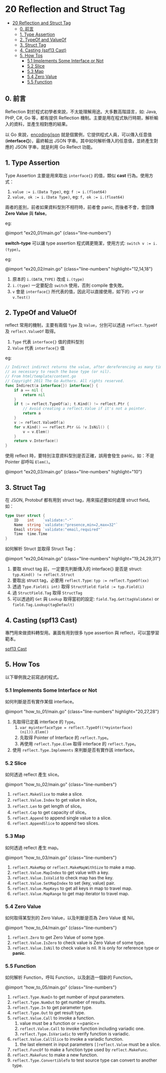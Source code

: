 # 20 Reflection and Struct Tag

<!-- @import "[TOC]" {cmd="toc" depthFrom=1 depthTo=3 orderedList=false} -->

<!-- code_chunk_output -->

- [20 Reflection and Struct Tag](#20-reflection-and-struct-tag)
  - [0. 前言](#0-前言)
  - [1. Type Assertion](#1-type-assertion)
  - [2. TypeOf and ValueOf](#2-typeof-and-valueof)
  - [3. Struct Tag](#3-struct-tag)
  - [4. Casting (spf13 Cast)](#4-casting-spf13-cast)
  - [5. How Tos](#5-how-tos)
    - [5.1 Implements Some Interface or Not](#51-implements-some-interface-or-not)
    - [5.2 Slice](#52-slice)
    - [5.3 Map](#53-map)
    - [5.4 Zero Value](#54-zero-value)
    - [5.5 Function](#55-function)

<!-- /code_chunk_output -->

## 0. 前言

Reflection 對於程式初學者來說，不太能理解用途。大多數高階語言，如: Java, PHP, C#, Go 等，都有提供 Reflection 機制。主要是用在程式執行時期，解析輸入的資料，並產生相對應的結果。

以 Go 來說，[encoding/json](https://pkg.go.dev/encoding/json) 就是個實例，它提供程式人員，可以傳入任意值 (__interface{}__)，最終輸出 JSON 字串。其中如何解析傳入的任意值，並終產生對應的 JSON 字串，就是利用 Go Reflect 功能。

## 1. Type Assertion

Type Assertion 主要是用來取出 `interface{}` 的值，類似 __cast__ 行為。使用方式：

1. `value := i.(Data Type)`, eg: `f := i.(float64)`
1. `value, ok := i.(Data Type)`, eg: `f, ok := i.(float64)`

兩者的差別，前者如果資料型別不相符時，前者會 panic, 而後者不會，會回傳 __Zero Value__ 與 __false__。

eg:

@import "ex20_01/main.go" {class="line-numbers"}

__switch-type__ 可以讓 type assertion 程式碼更簡潔，使用方式: `switch v := i.(type)`。

eg:

@import "ex20_02/main.go" {class="line-numbers" highlight="12,14,18"}

1. 原本的 `i.(DATA_TYPE)` 改成 `i.(type)`
1. `i.(type)` 一定要配合 `switch` 使用，否則 compile 會失敗。
1. `v` 會是 `interface{}` 所代表的值，因此可以直接使用，如下的: `v*2` or `v.Test()`

## 2. TypeOf and ValueOf

reflect 常用的機制，主要有兩個 `Type` 及 `Value`，分別可以透過 `reflect.TypeOf` 及 `reflect.ValueOf` 取得。

1. `Type` 代表 `interface{}` 值的資料型別
1. `Value` 代表 `interface{}` 值

eg:

```go {.line-numbers}
// Indirect indirect returns the value, after dereferencing as many times
// as necessary to reach the base type (or nil).
// From html/template/content.go
// Copyright 2011 The Go Authors. All rights reserved.
func Indirect(a interface{}) interface{} {
    if a == nil {
        return nil
    }
    if t := reflect.TypeOf(a); t.Kind() != reflect.Ptr {
        // Avoid creating a reflect.Value if it's not a pointer.
        return a
    }
    v := reflect.ValueOf(a)
    for v.Kind() == reflect.Ptr && !v.IsNil() {
        v = v.Elem()
    }
    return v.Interface()
}
```

使用 reflect 時，要特別注意資料型別是否正確，誤用會發生 panic。如：不是 Pointer 卻呼叫 `Elem()`。

@import "ex20_03/main.go" {class="line-numbers" highlight="10"}

## 3. Struct Tag

在 JSON, Protobuf 都有用到 struct tag，用來描述要如何處理 struct field。如：

```go {.line-numbers}
type User struct {
    ID    int    `validate:"-"`
    Name  string `validate:"presence,min=2,max=32"`
    Email string `validate:"email,required"`
    Time  time.Time
}
```

如何解析 Struct 並取得 Struct Tag：

@import "ex20_04/main.go" {class="line-numbers" highlight="19,24,29,31"}

1. 要取 struct tag 前，一定要先判斷傳入的 interface{} 是否是 struct: `typ.Kind() != reflect.Struct`
1. 要取出 struct tag，必要用 `reflect.Type`: `typ := reflect.TypeOf(xx)`
1. 透過 `Type.Field(i int)` 取得 `StructField`: `field := typ.Field(i)`
1. 過 `StructField.Tag` 取得 `StructTag`
1. 可以透過的 `Get` 與 `Lookup` 取得當初的設定: `field.Tag.Get(tagValidate)` or `field.Tag.Lookup(tagDefault)`

## 4. Casting (spf13 Cast)

專門用來做資料轉型用。裏面有用到很多 type assertion 與 reflect，可以當學習範本。

[spf13 Cast](https://github.com/spf13/cast)

## 5. How Tos

以下舉例我之前寫過的程式。

### 5.1 Implements Some Interface or Not

如何判斷是否有實作某個 interface。

@import "how_to_01/main.go" {class="line-numbers" highlight="20,27,28"}

1. 先取得已定義 interface 的 `Type`。
    1. `var myinterfaceType = reflect.TypeOf((*myinterface)(nil)).Elem()`
    1. 先取得 Pointer of Interface 的 `reflect.Type`。
    1. 再使用 `reflect.Type.Elem` 取得 interface 的 `reflect.Type`。
1. 使用 `reflect.Type.Implements` 來判斷是否有實作該 interface。

### 5.2 Slice

如何透過 reflect 產生 slice。

@import "how_to_02/main.go" {class="line-numbers"}

1. `reflect.MakeSlice` to make a slice.
1. `reflect.Value.Index` to get value in slice。
1. `reflect.Len` to get length of slice。
1. `reflect.Cap` to get capacity of slice。
1. `reflect.Append` to append single value to a slice.
1. `reflect.AppendSlice` to append two slices.

### 5.3 Map

如何透過 reflect 產生 map。

@import "how_to_03/main.go" {class="line-numbers"}

1. `reflect.MakeMap` or `reflect.MakeMapWithSize` to make a map.
1. `reflect.Value.MapIndex` to get value with a key.
1. `reflect.Value.IsValid` to check map has the key.
1. `reflect.Value.SetMapIndex` to set (key, value) pair.
1. `reflect.Value.MapKeys` to get all keys in map to travel map.
1. `reflect.Value.MapRange` to get map iterator to travel map.

### 5.4 Zero Value

如何取得某型別的 Zero Value，以及判斷是否為 Zero Value 或 Nil。

@import "how_to_04/main.go" {class="line-numbers"}

1. `reflect.Zero` to get Zero Value of some type.
1. `reflect.Value.IsZero` to check value is Zero Value of some type.
1. `reflect.Value.IsNil` to check value is nil. It is only for reference type or __panic__.

### 5.5 Function

如何解析 Function，呼叫 Function，以及創造一個新的 Function。

@import "how_to_05/main.go" {class="line-numbers"}

1. `reflect.Type.NumIn` to get number of input parameters.
1. `reflect.Type.NumOut` to get number of results.
1. `reflect.Type.In` to get parameter type.
1. `reflect.Type.Out` to get result type.
1. `reflect.Value.Call` to invoke a function.
    1. value must be a function or ==panic==
    1. `reflect.Value.Call` to invoke function including variadic one.
    1. `reflect.Type.IsVariadic` to verify function is variadic.
1. `reflect.Value.CallSlice` to invoke a variadic function.
    1. the last element in input parameters `[]reflect.Value` must be a slice.
1. `reflect.FuncOf` to make a function type used by `reflect.MakeFunc`.
1. `reflect.MakeFunc` to make a new function.
1. `reflect.Type.ConvertibleTo` to test source type can convert to another type.

